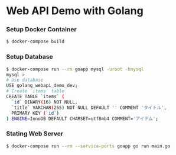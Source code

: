 # Web API Demo with Golang

### Setup Docker Container
```bash
$ docker-compose build
```

### Setup Database
```bash
$ docker-compose run --rm goapp mysql -uroot -hmysql
mysql >
# Use database
USE golang_webapi_demo_dev;
# Create `items` table
CREATE TABLE `items` (
  `id` BINARY(16) NOT NULL,
  `title` VARCHAR(255) NOT NULL DEFAULT '' COMMENT 'タイトル',
  PRIMARY KEY (`id`)
) ENGINE=InnoDB DEFAULT CHARSET=utf8mb4 COMMENT='アイテム';
```

### Stating Web Server
```bash
$ docker-compose run --rm --service-ports goapp go run main.go
```
